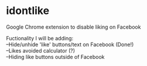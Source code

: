 # idontlike
Google Chrome extension to disable liking on Facebook  

Fuctionality I will be adding:  
–Hide/unhide 'like' buttons/text on Facebook (Done!)  
–Likes avoided calculator (?)  
–Hiding like buttons outside of Facebook  
